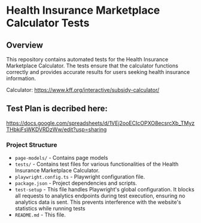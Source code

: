 # Health Insurance Marketplace Calculator Tests

## Overview

This repository contains automated tests for the Health Insurance Marketplace
Calculator. The tests ensure that the calculator functions correctly and provides
accurate results for users seeking health insurance information.

Calculator: https://www.kff.org/interactive/subsidy-calculator/

## Test Plan is decribed here:

https://docs.google.com/spreadsheets/d/1VEj2ooECIcOPXO8ecsrcXb_TMyzTHbkjFsWKDVRDzWw/edit?usp=sharing

### Project Structure

- `page-models/` - Contains page models
- `tests/` - Contains test files for various functionalities of the Health Insurance Marketplace Calculator.
- `playwright.config.ts` - Playwright configuration file.
- `package.json` - Project dependencies and scripts.
- `test-setup` - This file handles Playwright's global configuration. It blocks all requests to analytics endpoints during test execution, ensuring no analytics data is sent. This prevents interference with the website's statistics while running tests
- `README.md` - This file.

